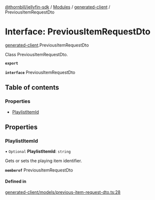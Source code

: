 [@thornbill/jellyfin-sdk](../README.md) / [Modules](../modules.md) / [generated-client](../modules/generated_client.md) / PreviousItemRequestDto

# Interface: PreviousItemRequestDto

[generated-client](../modules/generated_client.md).PreviousItemRequestDto

Class PreviousItemRequestDto.

**`export`**

**`interface`** PreviousItemRequestDto

## Table of contents

### Properties

- [PlaylistItemId](generated_client.PreviousItemRequestDto.md#playlistitemid)

## Properties

### PlaylistItemId

• `Optional` **PlaylistItemId**: `string`

Gets or sets the playing item identifier.

**`memberof`** PreviousItemRequestDto

#### Defined in

[generated-client/models/previous-item-request-dto.ts:28](https://github.com/thornbill/jellyfin-sdk-typescript/blob/b5d0506/src/generated-client/models/previous-item-request-dto.ts#L28)
